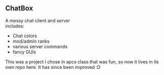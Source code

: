 ChatBox  
-------
A messy chat client and server  
includes:  
- Chat colors
- mod/admin ranks
- various server commands
- fancy GUIs

This was a project I chose in apcs class that was fun, so now it lives in its own repo here. It has since been improved :D